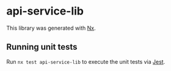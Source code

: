 # api-service-lib

This library was generated with [Nx](https://nx.dev).

## Running unit tests

Run `nx test api-service-lib` to execute the unit tests via [Jest](https://jestjs.io).
